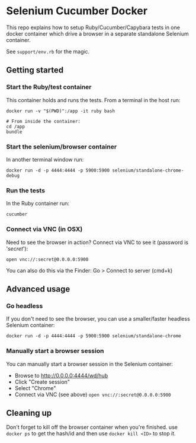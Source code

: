 # Selenium Cucumber Docker
This repo explains how to setup Ruby/Cucumber/Capybara tests in one docker container which drive a browser in a separate standalone Selenium  container.

See `support/env.rb` for the magic.

## Getting started

### Start the Ruby/test container
This container holds and runs the tests. From a terminal in the host run:
```
docker run -v "$(PWD)":/app -it ruby bash

# From inside the container:
cd /app
bundle
```
### Start the selenium/browser container
In another terminal window run: 
```
docker run -d -p 4444:4444 -p 5900:5900 selenium/standalone-chrome-debug
```

### Run the tests
In the Ruby container run:
```
cucumber
```

###  Connect via VNC (in OSX)
Need to see the browser in action? Connect via VNC to see it (password is '_secret_'):
```
open vnc://:secret@0.0.0.0:5900
```

You can also do this via the Finder: Go > Connect to server (cmd+k)

## Advanced usage

### Go headless
If you don't need to see the browser, you can use a smaller/faster headless Selenium container:
```
docker run -d -p 4444:4444 -p 5900:5900 selenium/standalone-chrome
```

### Manually start a browser session
You can manually start a browser session in the Selenium container:

* Browse to http://0.0.0.0:4444/wd/hub
* Click "Create session"
* Select "Chrome"
* Connect via VNC (see above) `open vnc://:secret@0.0.0.0:5900`


## Cleaning up
Don't forget to kill off the browser container when you're finished. use `docker ps` to get the hash/id and then use `docker kill <ID>` to stop it.
